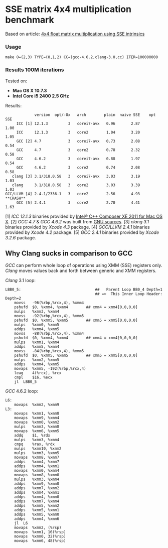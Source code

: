 # SSE matrix 4x4 multiplication benchmark

Based on article: [4x4 float matrix multiplication using SSE intrinsics](http://fhtr.blogspot.com/2010/02/4x4-float-matrix-multiplication-using.html)

### Usage

`make O=(2,3) TYPE=(0,1,2) CC=(gcc-4.6.2,clang-3.0,cc) ITER=100000000`

### Results 100M iterations

Tested on:

* **Mac OS X 10.7.3**
* **Intel Core i5 2400 2.5 GHz**

Results:

	             version  opt/-Ox   arch        plain  naive SSE    opt SSE
	     ICC [1] 12.1.3         3   corei7-avx   0.96       2.87       1.00
	     ICC     12.1.3         3   core2        1.04       3.20       1.05
	     GCC [2] 4.7            3   corei7-avx   0.73       2.08       0.54
	     GCC     4.7            3   core2        0.78       2.32       0.58
	     GCC     4.6.2          3   corei7-avx   0.88       1.97       0.54
	     GCC     4.6.2          3   core2        0.74       2.08       0.58
	   clang [3] 3.1/318.0.58   3   corei7-avx   3.03       3.19       1.03
	   clang     3.1/318.0.58   3   core2        3.03       3.39       1.03
	GCC/LLVM [4] 2.4.1/2336.1   3   core2        2.56       4.93     **CRASH**
	     GCC [5] 2.4.1          3   core2        2.70       4.41       1.63

[1] *ICC 12.1.3* binaries provided by [Intel® C++ Composer XE 2011 for Mac OS X](http://software.intel.com/en-us/articles/intel-composer-xe/).
[2] *GCC 4.7* & *GCC 4.6.2* was built from [GNU sources](http://gcc.gnu.org/).
[3] *clang 3.1* binaries provided by *Xcode 4.3* package.
[4] *GCC/LLVM 2.4.1* binaries provided by *Xcode 4.2* package.
[5] *GCC 2.4.1* binaries provided by *Xcode 3.2.6* package.

## Why Clang sucks in comparison to GCC

*GCC* can perform whole loop of operations using XMM (SSE) registers only. *Clang* moves values back and forth between generic and XMM registers.

*Clang* 3.1 loop:

	LBB0_5:                                 ##   Parent Loop BB0_4 Depth=1
	                                        ## =>  This Inner Loop Header: Depth=2
		movss	-96(%rbp,%rcx,4), %xmm4
		pshufd	$0, %xmm4, %xmm4        ## xmm4 = xmm4[0,0,0,0]
		mulps	%xmm3, %xmm4
		movss	-92(%rbp,%rcx,4), %xmm5
		pshufd	$0, %xmm5, %xmm5        ## xmm5 = xmm5[0,0,0,0]
		mulps	%xmm0, %xmm5
		addps	%xmm4, %xmm5
		movss	-88(%rbp,%rcx,4), %xmm4
		pshufd	$0, %xmm4, %xmm4        ## xmm4 = xmm4[0,0,0,0]
		mulps	%xmm1, %xmm4
		addps	%xmm5, %xmm4
		movss	-84(%rbp,%rcx,4), %xmm5
		pshufd	$0, %xmm5, %xmm5        ## xmm5 = xmm5[0,0,0,0]
		mulps	%xmm2, %xmm5
		addps	%xmm4, %xmm5
		movaps	%xmm5, -192(%rbp,%rcx,4)
		leaq	4(%rcx), %rcx
		cmpl	$16, %ecx
		jl	LBB0_5

*GCC* 4.6.2 loop:

	L6:
		movaps	%xmm2, %xmm9
	L3:
		movaps	%xmm1, %xmm8
		movaps	%xmm9, %xmm4
		movaps	%xmm0, %xmm2
		mulps	%xmm3, %xmm8
		movaps	%xmm6, %xmm5
		addq	$1, %rdx
		mulps	%xmm3, %xmm4
		cmpq	%rax, %rdx
		mulps	%xmm10, %xmm2
		mulps	%xmm3, %xmm5
		movaps	%xmm8, %xmm7
		addps	%xmm4, %xmm7
		addps	%xmm4, %xmm1
		movaps	%xmm0, %xmm4
		movaps	%xmm8, %xmm0
		mulps	%xmm3, %xmm4
		addps	%xmm9, %xmm0
		addps	%xmm7, %xmm2
		addps	%xmm4, %xmm1
		addps	%xmm4, %xmm0
		addps	%xmm7, %xmm4
		addps	%xmm5, %xmm2
		addps	%xmm5, %xmm1
		addps	%xmm5, %xmm0
		addps	%xmm4, %xmm6
		jl	L6
		movaps	%xmm2, (%rsp)
		movaps	%xmm1, 16(%rsp)
		movaps	%xmm0, 32(%rsp)
		movaps	%xmm6, 48(%rsp)

